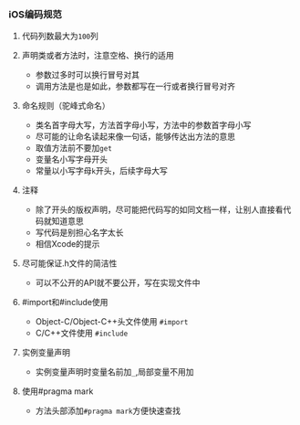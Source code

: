 ### iOS编码规范

1. 代码列数最大为`100`列
2. 声明类或者方法时，注意空格、换行的适用
   * 参数过多时可以换行冒号对其
   * 调用方法是也是如此，参数都写在一行或者换行冒号对齐

3. 命名规则（驼峰式命名）
   * 类名首字母大写，方法首字母小写，方法中的参数首字母小写
   * 尽可能的让命名读起来像一句话，能够传达出方法的意思
   * 取值方法前不要加`get`
   * 变量名小写字母开头
   * 常量以小写字母`k`开头，后续字母大写

4. 注释
   * 除了开头的版权声明，尽可能把代码写的如同文档一样，让别人直接看代码就知道意思
   * 写代码是别担心名字太长
   * 相信Xcode的提示

5. 尽可能保证.h文件的简洁性
   * 可以不公开的API就不要公开，写在实现文件中

6. #import和#include使用
   * Object-C/Object-C++头文件使用 `#import`
   * C/C++文件使用 `#include`

7. 实例变量声明
   * 实例变量声明时变量名前加`_`,局部变量不用加

8. 使用#pragma mark
   * 方法头部添加`#pragma mark`方便快速查找
